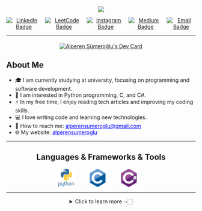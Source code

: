  <div id="header" align="center">
  <img src="https://media.giphy.com/media/SHjOSDkKZ18qOHA5B5/giphy.gif" width="80"/>

  <div id="badges" style="display: flex; justify-content: center; gap: 10px; margin-top: 10px;">
    <a href="https://www.linkedin.com/in/alperensumeroglu/">
      <img src="https://img.shields.io/badge/LinkedIn-blue?style=for-the-badge&logo=linkedin&logoColor=white" alt="LinkedIn Badge" width="100"/>
    </a>
    <a href="https://leetcode.com/alperensumeroglu/">
      <img src="https://img.shields.io/badge/LeetCode-FFA116?style=for-the-badge&logo=leetcode&logoColor=black" alt="LeetCode Badge" width="100"/>
    </a>
    <a href="https://www.instagram.com/alperen_sumeroglu/">
      <img src="https://img.shields.io/badge/Instagram-E4405F?style=for-the-badge&logo=instagram&logoColor=white" alt="Instagram Badge" width="100"/>
    </a>
    <a href="https://medium.com/@alperensumeroglu">
      <img src="https://img.shields.io/badge/Medium-black?style=for-the-badge&logo=medium&logoColor=white" alt="Medium Badge" width="85"/>
    </a>
    <a href="mailto:alperensumeroglu@gmail.com">
      <img src="https://img.shields.io/badge/Email-D14836?style=for-the-badge&logo=gmail&logoColor=white" alt="Email Badge" width="70"/>
    </a>
  </div>
</div>

---

<div style="display: flex; justify-content: center; align-items: center; margin-top: 20px;">
  <!-- Daily.dev card -->
  <a href="https://app.daily.dev/alperensumeroglu">
    <img src="https://api.daily.dev/devcards/v2/AdGr8J8AzXW7kvWDM87LO.png?type=default&r=ufg" width="250" alt="Alperen Sümeroğlu's Dev Card"/>
  </a>
</div>


  <!-- About Me Section -->
  <div>
    <h2>About Me</h2>
    <ul>
      <li>🎓 I am currently studying at university, focusing on programming and software development.</li>
      <li>📌 I am interested in Python programming, C, and C#.</li>
      <li>⚡ In my free time, I enjoy reading tech articles and improving my coding skills.</li>
      <li>💻 I love writing code and learning new technologies.</li>
      <li>📧 How to reach me: <a href="mailto:alperennsumeroglu@gmail.com" style="color:blue;">alperensumeroglu@gmail.com</a></li>
      <li>🌐 My website: <a href="https://bento.me/alperensumeroglu" style="color:blue;">alperensumeroglu</a></li>
   </ul>

  </div>

</div>

---

<!-- Languages and Tools Section -->
<div>
  <h2 align="center">Languages & Frameworks & Tools</h2>
  <div align="center" style="display: flex; justify-content: center; gap: 15px; margin-top: 10px;">
    <img src="https://github.com/devicons/devicon/blob/master/icons/python/python-original-wordmark.svg" title="Python" alt="Python" width="50" height="50"/>&nbsp;
    <img src="https://github.com/devicons/devicon/blob/master/icons/c/c-original.svg" title="C" alt="C" width="50" height="50"/>&nbsp;
    <img src="https://github.com/devicons/devicon/blob/master/icons/csharp/csharp-original.svg" title="C#" alt="C#" width="50" height="50"/>&nbsp;
  </div>
</div>

---

<details align="center">
  <summary> Click to learn more 👈🏻</summary>
  
  ### 🔥 My Stats 🔥
  <p>&nbsp;<img align="center" src="https://github-readme-stats.vercel.app/api?username=alperensumeroglu&hide=stars&count_private=true&show_icons=true&theme=tokyonight&border_radius=20" alt="alperensumeroglu" /></p>

<p><img align="center" src="https://github-readme-stats.vercel.app/api/top-langs/?username=alperensumeroglu&layout=compact&show_icons=true&theme=tokyonight&border_radius=20" alt="alperensumeroglu" /></p>

  <p align="center"> <img src="https://komarev.com/ghpvc/?username=alperensumeroglu&label=Profile%20views&color=0e75b6&style=flat" alt="alperensumeroglu" /> </p>
  
  ![github-contribution-grid-snake](github-contribution-grid-snake-dark.svg)
  </p>
</details>
